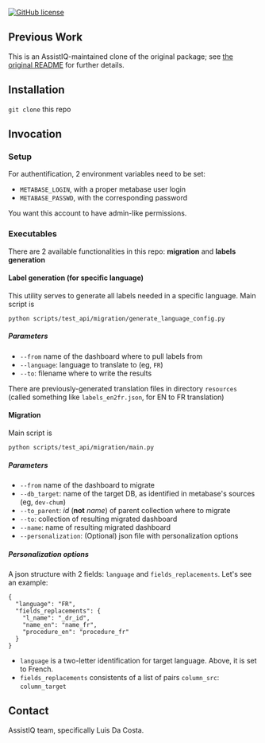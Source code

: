 [![GitHub license](https://img.shields.io/github/license/vvaezian/metabase_api_python.svg)](https://github.com/vvaezian/metabase_api_python/blob/master/LICENSE)

## Previous Work
This is an AssistIQ-maintained clone of the original package;
see [the original README](./README_ORIG.md) for further details.

## Installation
`git clone` this repo

## Invocation

### Setup
For authentification, 2 environment variables need to be set:
* `METABASE_LOGIN`, with a proper metabase user login
* `METABASE_PASSWD`, with the corresponding password

You want this account to have admin-like permissions.

### Executables
There are 2 available functionalities in this repo: **migration** and **labels generation**

#### Label generation (for specific language)
This utility serves to generate all labels needed in a specific language.
Main script is

`python scripts/test_api/migration/generate_language_config.py`

##### Parameters
* `--from` name of the dashboard where to pull labels from
* `--language`: language to translate to (eg, `FR`)
* `--to`: filename where to write the results

There are previously-generated translation files in directory `resources`
(called something like `labels_en2fr.json`, for EN to FR translation)

#### Migration
Main script is

`python scripts/test_api/migration/main.py`

##### Parameters
* `--from` name of the dashboard to migrate
* `--db_target`: name of the target DB, as identified in metabase's sources (eg, `dev-chum`)
* `--to_parent`: _id_ (**not** _name_) of parent collection where to migrate
* `--to`: collection of resulting migrated dashboard
* `--name`: name of resulting migrated dashboard
* `--personalization`: (Optional) json file with personalization options

##### Personalization options
A json structure with 2 fields: `language` and `fields_replacements`.
Let's see an example:
```commandline
{
  "language": "FR",
  "fields_replacements": {
    "l_name": "_dr_id",
    "name_en": "name_fr",
    "procedure_en": "procedure_fr"
  }
}
```
* `language` is a two-letter identification for target language. Above, it is set to French.
* `fields_replacements` consistents of a list of pairs `column_src`: `column_target`

## Contact
AssistIQ team, specifically Luis Da Costa.
